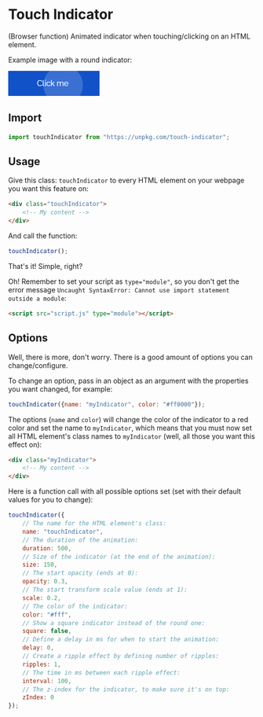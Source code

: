 # Touch Indicator
(Browser function) Animated indicator when touching/clicking on an HTML element.

Example image with a round indicator:

![Example button with indicator](example.jpg)

## Import
```javascript
import touchIndicator from "https://unpkg.com/touch-indicator";
```

## Usage

Give this class: `touchIndicator` to every HTML element on your webpage you want this feature on:
```html
<div class="touchIndicator">
    <!-- My content -->
</div>
```
And call the function:
```javascript
touchIndicator();
```

That's it! Simple, right?

Oh! Remember to set your script as `type="module"`, so you don't get the error message `Uncaught SyntaxError: Cannot use import statement outside a module`:
```html
<script src="script.js" type="module"></script>
```

## Options
Well, there is more, don't worry.
There is a good amount of options you can change/configure.

To change an option, pass in an object as an argument with the properties you want changed, for example:

```javascript
touchIndicator({name: "myIndicator", color: "#ff0000"});
```
The options (`name` and `color`) will change the color of the indicator to a red color and set the name to `myIndicator`, which means that you must now set all HTML element's class names to `myIndicator` (well, all those you want this effect on):
```html
<div class="myIndicator">
    <!-- My content -->
</div>
```

Here is a function call with all possible options set (set with their default values for you to change):
```javascript
touchIndicator({
    // The name for the HTML element's class:
    name: "touchIndicator",
    // The duration of the animation:
    duration: 500,
    // Size of the indicator (at the end of the animation):
    size: 150,
    // The start opacity (ends at 0):
    opacity: 0.3,
    // The start transform scale value (ends at 1):
    scale: 0.2,
    // The color of the indicator:
    color: "#fff",
    // Show a square indicator instead of the round one:
    square: false,
    // Define a delay in ms for when to start the animation:
    delay: 0,
    // Create a ripple effect by defining number of ripples:
    ripples: 1,
    // The time in ms between each ripple effect:
    interval: 100,
    // The z-index for the indicator, to make sure it's on top:
    zIndex: 0
});
```